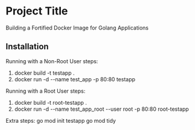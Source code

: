 # Project Title

Building a Fortified Docker Image for Golang Applications

## Installation

Running with a Non-Root User steps:
1) docker build -t testapp .
2) docker run -d --name test_app -p 80:80 testapp

Running with a Root User steps:
1) docker build -t root-testapp .
2) docker run -d --name test_app_root --user root -p 80:80 root-testapp


Extra steps:
go mod init testapp
go mod tidy
